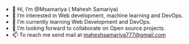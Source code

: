 - 👋 Hi, I’m @Msamariya ( Mahesh Samariya)
- 👀 I’m interested in Web development, machine learning and DevOps.
- 🌱 I’m currently learning Web Development and DevOps.
- 💞️ I’m looking forward to collaborate on Open source projects.
- 📫 To reach me send mail at maheshsamariya777@gmail.com

<!---
Msamariya/Msamariya is a ✨ special ✨ repository because its `README.md` (this file) appears on your GitHub profile.
You can click the Preview link to take a look at your changes.
--->
